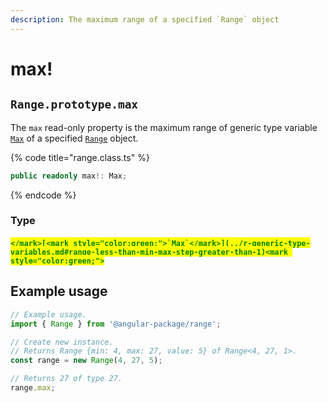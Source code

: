 ```yaml
---
description: The maximum range of a specified `Range` object
---
```


# max!

## `Range.prototype.max`

The `max` read-only property is the maximum range of generic type variable [`Max`](../r-generic-type-variables.md#range-less-than-min-max-step-greater-than-1) of a specified [`Range`](broken-reference) object.

{% code title="range.class.ts" %}
```typescript
public readonly max!: Max;
```
{% endcode %}

### Type

#### <mark style="color:green;">``</mark>[<mark style="color:green;">`Max`</mark>](../r-generic-type-variables.md#range-less-than-min-max-step-greater-than-1)<mark style="color:green;">``</mark>

## Example usage

```typescript
// Example usage.
import { Range } from '@angular-package/range';

// Create new instance.
// Returns Range {min: 4, max: 27, value: 5} of Range<4, 27, 1>.
const range = new Range(4, 27, 5);

// Returns 27 of type 27.
range.max;
```
